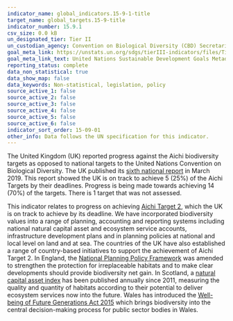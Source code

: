 ```yaml
---
indicator_name: global_indicators.15-9-1-title
target_name: global_targets.15-9-title
indicator_number: 15.9.1
csv_size: 0.0 kB
un_designated_tier: Tier II
un_custodian_agency: Convention on Biological Diversity (CBD) Secretariat, UN Environment (UNEP)
goal_meta_link: https://unstats.un.org/sdgs/tierIII-indicators/files/Tier3-15-09-01.pdf
goal_meta_link_text: United Nations Sustainable Development Goals Metadata (PDF 4.0 MB)
reporting_status: complete
data_non_statistical: true
data_show_map: false
data_keywords: Non-statistical, legislation, policy
source_active_1: false
source_active_2: false
source_active_3: false
source_active_4: false
source_active_5: false
source_active_6: false
indicator_sort_order: 15-09-01
other_info: Data follows the UN specification for this indicator. 
---
```

The United Kingdom (UK) reported progress against the Aichi biodiversity targets as opposed to national targets to the United Nations Convention on Biological Diversity.  The UK published its [sixth national report](https://jncc.gov.uk/our-work/united-kingdom-s-6th-national-report-to-the-convention-on-biological-diversity/) in March 2019.  This report showed the UK is on track to achieve 5 (25%) of the Aichi Targets by their deadlines. Progress is being made towards achieving 14 (70%) of the targets. There is 1 target that was not assessed. 

This indicator relates to progress on achieving [Aichi Target 2](https://www.cbd.int/sp/targets/), which the UK is on track to achieve by its deadline. We have incorporated biodiversity values into a range of planning, accounting and reporting systems including national natural capital asset and ecosystem service accounts, infrastructure development plans and in planning policies at national and local level on land and at sea. The countries of the UK have also established a range of country-based initiatives to support the achievement of Aichi Target 2. In England, the [National Planning Policy Framework](https://assets.publishing.service.gov.uk/government/uploads/system/uploads/attachment_data/file/810197/NPPF_Feb_2019_revised.pdf) was amended to strengthen the protection for irreplaceable habitats and to make clear developments should provide biodiversity net gain. In Scotland, a [natural capital asset index](https://www.nature.scot/professional-advice/planning-and-development/social-and-economic-benefits-nature/natural-capital-asset-index) has been published annually since 2011, measuring the quality and quantity of habitats according to their potential to deliver ecosystem services now into the future. Wales has introduced the [Well-being of Future Generations Act 2015](https://futuregenerations.wales/about-us/future-generations-act/) which brings biodiversity into the central decision-making process for public sector bodies in Wales.  
